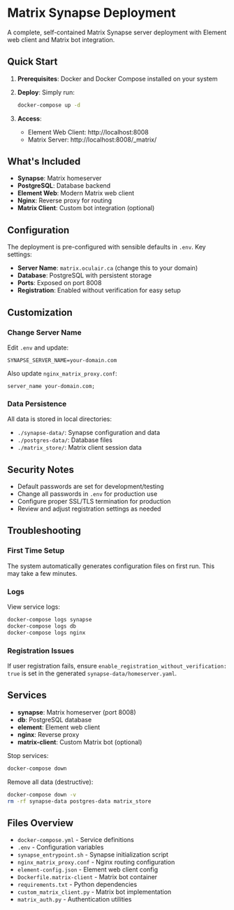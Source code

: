 # Matrix Synapse Deployment

A complete, self-contained Matrix Synapse server deployment with Element web client and Matrix bot integration.

## Quick Start

1. **Prerequisites**: Docker and Docker Compose installed on your system

2. **Deploy**: Simply run:
   ```bash
   docker-compose up -d
   ```

3. **Access**: 
   - Element Web Client: http://localhost:8008
   - Matrix Server: http://localhost:8008/_matrix/

## What's Included

- **Synapse**: Matrix homeserver
- **PostgreSQL**: Database backend
- **Element Web**: Modern Matrix web client
- **Nginx**: Reverse proxy for routing
- **Matrix Client**: Custom bot integration (optional)

## Configuration

The deployment is pre-configured with sensible defaults in `.env`. Key settings:

- **Server Name**: `matrix.oculair.ca` (change this to your domain)
- **Database**: PostgreSQL with persistent storage
- **Ports**: Exposed on port 8008
- **Registration**: Enabled without verification for easy setup

## Customization

### Change Server Name
Edit `.env` and update:
```
SYNAPSE_SERVER_NAME=your-domain.com
```

Also update `nginx_matrix_proxy.conf`:
```
server_name your-domain.com;
```

### Data Persistence
All data is stored in local directories:
- `./synapse-data/`: Synapse configuration and data
- `./postgres-data/`: Database files
- `./matrix_store/`: Matrix client session data

## Security Notes

- Default passwords are set for development/testing
- Change all passwords in `.env` for production use
- Configure proper SSL/TLS termination for production
- Review and adjust registration settings as needed

## Troubleshooting

### First Time Setup
The system automatically generates configuration files on first run. This may take a few minutes.

### Logs
View service logs:
```bash
docker-compose logs synapse
docker-compose logs db
docker-compose logs nginx
```

### Registration Issues
If user registration fails, ensure `enable_registration_without_verification: true` is set in the generated `synapse-data/homeserver.yaml`.

## Services

- **synapse**: Matrix homeserver (port 8008)
- **db**: PostgreSQL database
- **element**: Element web client
- **nginx**: Reverse proxy
- **matrix-client**: Custom Matrix bot (optional)

Stop services:
```bash
docker-compose down
```

Remove all data (destructive):
```bash
docker-compose down -v
rm -rf synapse-data postgres-data matrix_store
```

## Files Overview

- `docker-compose.yml` - Service definitions
- `.env` - Configuration variables
- `synapse_entrypoint.sh` - Synapse initialization script
- `nginx_matrix_proxy.conf` - Nginx routing configuration
- `element-config.json` - Element web client config
- `Dockerfile.matrix-client` - Matrix bot container
- `requirements.txt` - Python dependencies
- `custom_matrix_client.py` - Matrix bot implementation
- `matrix_auth.py` - Authentication utilities